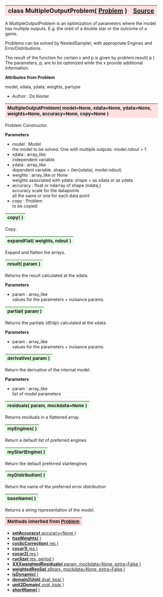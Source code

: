 ---
---
<br><br><br>

<a name="MultipleOutputProblem"></a>
<table><thead style="background-color:#FFE0E0; width:100%; font-size:20px"><tr><th style="text-align:left">
<strong>class MultipleOutputProblem(</strong> <a href="./Problem.html">Problem</a> )</th><th style="text-align:right"><a href=https://github.com/dokester/BayesicFitting/blob/master/BayesicFitting/source/MultipleOutputProblem.py target=_blank>Source</a></th></tr></thead></table>
<p>

A MultipleOutputProblem is an optimization of parameters where the model
has multiple outputs. E.g. the orbit of a double star or the outcome of
a game.

Problems can be solved by NestedSampler, with appropriate Engines and
ErrorDistributions.

The result of the function for certain x and p is given by
problem.result( p )
The parameters, p, are to be optimized while the x provide additional
information.

<b>Attributes from Problem</b>

model, xdata, ydata, weights, partype

* Author  :          Do Kester<br>


<a name="MultipleOutputProblem"></a>
<table><thead style="background-color:#FFE0E0; width:100%; font-size:15px"><tr><th style="text-align:left">
<strong>MultipleOutputProblem(</strong> model=None, xdata=None, ydata=None, weights=None,
 accuracy=None, copy=None )
</th></tr></thead></table>
<p>

Problem Constructor.

<b>Parameters</b>

* model  :  Model<br>
    the model to be solved. One with multiple outputs: model.ndout > 1<br>
* xdata  :  array_like<br>
    independent variable<br>
* ydata  :  array_like<br>
    dependent variable. shape = (len(xdata), model.ndout)<br>
* weights  :  array_like or None<br>
    weights associated with ydata: shape = as xdata or as ydata<br>
* accuracy  :  float or ndarray of shape (ndata,)<br>
    accuracy scale for the datapoints<br>
    all the same or one for each data point<br>
* copy  :  Problem<br>
    to be copied<br>


<a name="copy"></a>
<table><thead style="background-color:#E0FFE0; width:100%; font-size:15px"><tr><th style="text-align:left">
<strong>copy(</strong> )
</th></tr></thead></table>
<p>

Copy.


<a name="expandFlat"></a>
<table><thead style="background-color:#E0FFE0; width:100%; font-size:15px"><tr><th style="text-align:left">
<strong>expandFlat(</strong> weights, ndout ) 
</th></tr></thead></table>
<p>

Expand and flatten the arrays.


<a name="result"></a>
<table><thead style="background-color:#E0FFE0; width:100%; font-size:15px"><tr><th style="text-align:left">
<strong>result(</strong> param )
</th></tr></thead></table>
<p>

Returns the result calculated at the xdata.

<b>Parameters</b>

* param  :  array_like<br>
    values for the parameters + nuisance params.<br>


<a name="partial"></a>
<table><thead style="background-color:#E0FFE0; width:100%; font-size:15px"><tr><th style="text-align:left">
<strong>partial(</strong> param ) 
</th></tr></thead></table>
<p>

Returns the partials (df/dp) calculated at the xdata.

<b>Parameters</b>

* param  :  array_like<br>
    values for the parameters + nuisance params.<br>


<a name="derivative"></a>
<table><thead style="background-color:#E0FFE0; width:100%; font-size:15px"><tr><th style="text-align:left">
<strong>derivative(</strong> param ) 
</th></tr></thead></table>
<p>

Return the derivative of the internal model.

<b>Parameters</b>

* param  :  array_like<br>
    list of model parameters

<a name="residuals"></a>
<table><thead style="background-color:#E0FFE0; width:100%; font-size:15px"><tr><th style="text-align:left">
<strong>residuals(</strong> param, mockdata=None ) 
</th></tr></thead></table>
<p>

Returns residuals in a flattened array.

<a name="myEngines"></a>
<table><thead style="background-color:#E0FFE0; width:100%; font-size:15px"><tr><th style="text-align:left">
<strong>myEngines(</strong> ) 
</th></tr></thead></table>
<p>

Return a default list of preferred engines

<a name="myStartEngine"></a>
<table><thead style="background-color:#E0FFE0; width:100%; font-size:15px"><tr><th style="text-align:left">
<strong>myStartEngine(</strong> ) 
</th></tr></thead></table>
<p>

Return the default preferred startengines

<a name="myDistribution"></a>
<table><thead style="background-color:#E0FFE0; width:100%; font-size:15px"><tr><th style="text-align:left">
<strong>myDistribution(</strong> ) 
</th></tr></thead></table>
<p>

Return the name of the preferred error distribution

<a name="baseName"></a>
<table><thead style="background-color:#E0FFE0; width:100%; font-size:15px"><tr><th style="text-align:left">
<strong>baseName(</strong> )
</th></tr></thead></table>
<p>
Returns a string representation of the model. 

<table><thead style="background-color:#FFD0D0; width:100%; font-size:15px"><tr><th style="text-align:left">
<strong>Methods inherited from</strong> <a href="./Problem.html">Problem</a></th></tr></thead></table>


* [<strong>setAccuracy(</strong> accuracy=None ) ](./Problem.md#setAccuracy)
* [<strong>hasWeights(</strong> )](./Problem.md#hasWeights)
* [<strong>cyclicCorrection(</strong> res )](./Problem.md#cyclicCorrection)
* [<strong>cycor1(</strong> res )](./Problem.md#cycor1)
* [<strong>cycor2(</strong> res )](./Problem.md#cycor2)
* [<strong>cyclize(</strong> res, period ) ](./Problem.md#cyclize)
* [<strong>XXXweightedResiduals(</strong> param, mockdata=None, extra=False ) ](./Problem.md#XXXweightedResiduals)
* [<strong>weightedResSq(</strong> allpars, mockdata=None, extra=False ) ](./Problem.md#weightedResSq)
* [<strong>isDynamic(</strong> ) ](./Problem.md#isDynamic)
* [<strong>domain2Unit(</strong> dval, kpar ) ](./Problem.md#domain2Unit)
* [<strong>unit2Domain(</strong> uval, kpar ) ](./Problem.md#unit2Domain)
* [<strong>shortName(</strong> ) ](./Problem.md#shortName)
